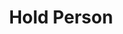 ---
title: "Hold Person"
index:
  - hold-person
permalink: /spells/hold-person/
tags:
  - Spell
  - 2nd Level
  - Enchantment
available_for:
  - Bard
  - Cleric
  - Druid
  - Sorcerer
  - Warlock
  - Wizard
level: "2nd Level"
school: "Enchantment"
range: "60 ft"
comp:
  - V
  - S
  - M
material: "a small, straight piece of iron."
duration: "1 Minute"
concentration: true
attack: "WIS Save"
description: |
  Choose a humanoid that you can see within range. The target must succeed on a wisdom saving throw or be paralyzed for the duration. At the end of each of its turns, the target can make another wisdom saving throw. On a success, the spell ends on the target.

  **At higher levels.** When you cast this spell using a spell slot of 3rd level or higher, you can target one additional humanoid for each slot level above 2nd. The humanoids must be within 30 feet of each other when you target them.
excerpt: "Choose a humanoid that you can see within range."
source: "Basic Rules"
---